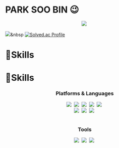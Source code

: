 <!--
**toughC/toughC** is a ✨ _special_ ✨ repository because its `README.md` (this file) appears on your GitHub profile.

Here are some ideas to get you started:

- 🔭 I’m currently working on ...
- 🌱 I’m currently learning ...
- 👯 I’m looking to collaborate on ...
- 🤔 I’m looking for help with ...
- 💬 Ask me about ...
- 📫 How to reach me: ...
- 😄 Pronouns: ...
- ⚡ Fun fact: ...
-->
# PARK SOO BIN 😉

<p align="center">
 <img src="https://hits.seeyoufarm.com/api/count/incr/badge.svg?url=https%3A%2F%2Fgithub.com%2FtoughC%2F&count_bg=%2379C83D&title_bg=%23555555&icon=&icon_color=%23E7E7E7&title=hits&edge_flat=false)](https://hits.seeyoufarm.com"/></a>&nbsp


 <img src="https://github-readme-stats.vercel.app/api?username=toughC&show_icons=true&theme=aura"/></a>&nbsp 
[![Solved.ac Profile](http://mazassumnida.wtf/api/v2/generate_badge?boj=saysoom)](https://solved.ac/saysoom/)
# 💪Skills
 </p>

# 💪Skills
<h3 align="center"> Platforms & Languages </h3>
<p align="center">
 <img src="https://img.shields.io/badge/C++-00599C?style=flat-square&logo=C%2B%2B&logoColor=white"/></a>&nbsp
 <img src="https://img.shields.io/badge/C-A8B9CC?style=flat-square&logo=C&logoColor=white"/></a>&nbsp
 <img src="https://img.shields.io/badge/MySQL-4479A1?style=flat-square&logo=MySQL&logoColor=white"/></a>&nbsp
 <img src="https://img.shields.io/badge/HTML5-E34F26?style=flat-square&logo=HTML5&logoColor=white"/></a>&nbsp
 <img src="https://img.shields.io/badge/CSS3-1572B6?style=flat-square&logo=CSS3&logoColor=white"/></a>&nbsp<br>
 <img src="https://img.shields.io/badge/macOS-000000?style=flat-square&logo=macOS&logoColor=white"/></a>&nbsp
 <img src="https://img.shields.io/badge/Windows-0078D6?style=flat-square&logo=Windows&logoColor=white"/></a>&nbsp
 <img src="https://img.shields.io/badge/LInux-FCC624?style=flat-square&logo=Linux&logoColor=white"/></a>&nbsp<br><br>
</p>

<h3 align="center"> Tools </h3>
<p align="center">
 <img src="https://img.shields.io/badge/Git-F05032.svg?&style=for-the-badge&logo=Git&logoColor=white"/></a>&nbsp
 <img src="https://img.shields.io/badge/Eclipse%20IDE-2C2255.svg?&style=for-the-badge&logo=Eclipse%20IDE&logoColor=white"/></a>&nbsp
 <img src="https://img.shields.io/badge/Visual%20Studio%20Code-007ACC.svg?&style=for-the-badge&logo=Visual%20Studio%20Code&logoColor=white"/></a>&nbsp
 </p>

